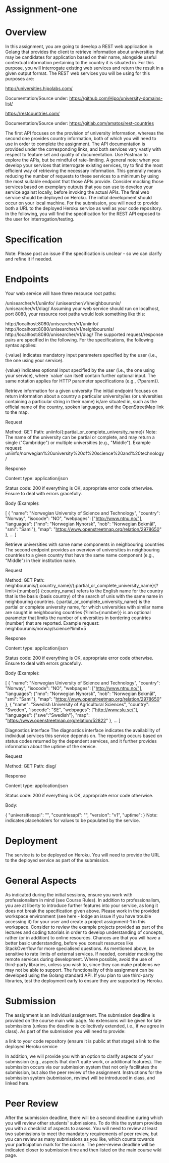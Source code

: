 # Assignment-one

# Overview
In this assignment, you are going to develop a REST web application in Golang that provides the client to retrieve information about universities that may be candidates for application based on their name, alongside useful contextual information pertaining to the country it is situated in. For this purpose, you will interrogate existing web services and return the result in a given output format.
The REST web services you will be using for this purposes are:


http://universities.hipolabs.com/

Documentation/Source under: https://github.com/Hipo/university-domains-list/


https://restcountries.com/

Documentation/Source under: https://gitlab.com/amatos/rest-countries



The first API focuses on the provision of university information, whereas the second one provides country information, both of which you will need to use in order to complete the assignment.
The API documentation is provided under the corresponding links, and both services vary vastly with respect to feature set and quality of documentation. Use Postman to explore the APIs, but be mindful of rate-limiting.
A general note: when you develop your services that interrogate existing services, try to find the most efficient way of retrieving the necessary information. This generally means reducing the number of requests to these services to a minimum by using the most suitable endpoint that those APIs provide. Consider mocking those services based on exemplary outputs that you can use to develop your service against locally, before invoking the actual APIs.
The final web service should be deployed on Heroku. The initial development should occur on your local machine. For the submission, you will need to provide both a URL to the deployed Heroku service as well as your code repository.
In the following, you will find the specification for the REST API exposed to the user for interrogation/testing.

# Specification
Note: Please post an issue if the specification is unclear - so we can clarify and refine it if needed.

# Endpoints
Your web service will have three resource root paths:

/unisearcher/v1/uniinfo/
/unisearcher/v1/neighbourunis/
/unisearcher/v1/diag/
Assuming your web service should run on localhost, port 8080, your resource root paths would look something like this:

http://localhost:8080/unisearcher/v1/uniinfo/
http://localhost:8080/unisearcher/v1/neighbourunis/
http://localhost:8080/unisearcher/v1/diag/
The supported request/response pairs are specified in the following.
For the specifications, the following syntax applies:


{:value} indicates mandatory input parameters specified by the user (i.e., the one using your service).

{value} indicates optional input specified by the user (i.e., the one using your service), where `value' can itself contain further optional input. The same notation applies for HTTP parameter specifications (e.g., {?param}).


Retrieve information for a given university
The initial endpoint focuses on return information about a country a particular university/ies (or universities containing a particular string in their name) is/are situated in, such as the official name of the country, spoken languages, and the OpenStreetMap link to the map.

Request

Method: GET
Path: uniinfo/{:partial_or_complete_university_name}/
Note: The name of the university can be partial or complete, and may return a single ("Cambridge") or multiple universities (e.g., "Middle").
Example request: uniinfo/norwegian%20university%20of%20science%20and%20technology/

Response

Content type: application/json

Status code: 200 if everything is OK, appropriate error code otherwise. Ensure to deal with errors gracefully.

Body (Example):

[
  {
      "name": "Norwegian University of Science and Technology", 
      "country": "Norway",
      "isocode": "NO",
      "webpages": ["http://www.ntnu.no/"],
      "languages": {"nno": "Norwegian Nynorsk",
                    "nob": "Norwegian Bokmål",
                    "smi": "Sami"},
      "map": "https://www.openstreetmap.org/relation/2978650"
  },
  ...
]

Retrieve universities with same name components in neighbouring countries
The second endpoint provides an overview of universities in neighbouring countries to a given country that have the same name component (e.g., "Middle") in their institution name.

Request

Method: GET
Path: neighbourunis/{:country_name}/{:partial_or_complete_university_name}{?limit={:number}}
{:country_name} refers to the English name for the country that is the basis (basis country) of the search of unis with the same name in neighbouring countries.
{:partial_or_complete_university_name} is the partial or complete university name, for which universities with similar name are sought in neighbouring countries
{?limit={:number}} is an optional parameter that limits the number of universities in bordering countries (number) that are reported.
Example request: neighbourunis/norway/science?limit=5

Response

Content type: application/json

Status code: 200 if everything is OK, appropriate error code otherwise. Ensure to deal with errors gracefully.

Body (Example):

[
  {
      "name": "Norwegian University of Science and Technology", 
      "country": "Norway",
      "isocode": "NO",
      "webpages": ["http://www.ntnu.no/"],
      "languages": {"nno": "Norwegian Nynorsk",
                    "nob": "Norwegian Bokmål",
                    "smi": "Sami"},
      "map": "https://www.openstreetmap.org/relation/2978650"
  },
  {
      "name": "Swedish University of Agricultural Sciences", 
      "country": "Sweden",
      "isocode": "SE",
      "webpages": ["http://www.slu.se/"],
      "languages": {"swe":"Swedish"},
      "map": "https://www.openstreetmap.org/relation/52822"
  },
  ...
]

Diagnostics interface
The diagnostics interface indicates the availability of individual services this service depends on. The reporting occurs based on status codes returned by the dependent services, and it further provides information about the uptime of the service.

Request

Method: GET
Path: diag/

Response

Content type: application/json

Status code: 200 if everything is OK, appropriate error code otherwise.

Body:

{
   "universitiesapi": "<http status code for universities API>",
   "countriesapi": "<http status code for restcountries API>",
   "version": "v1",
   "uptime": <time in seconds from the last service restart>
}
Note: <some value> indicates placeholders for values to be populated by the service.

# Deployment
The service is to be deployed on Heroku. You will need to provide the URL to the deployed service as part of the submission.

# General Aspects
As indicated during the initial sessions, ensure you work with professionalism in mind (see Course Rules). In addition to professionalism, you are at liberty to introduce further features into your service, as long it does not break the specification given above.
Please work in the provided workspace environment (see here - lodge an issue if you have trouble accessing it) for your user and create a project assignment-1 in this workspace.
Consider to review the example projects provided as part of the lectures and coding tutorials in order to develop understanding of concepts, rather (or in addition) to online resources. Chances are that you will have a better basic understanding, before you consult resources like StackOverflow for more specialised questions.
As mentioned above, be sensitive to rate limits of external services. If needed, consider mocking the remote services during development.
Where possible, avoid the use of third-party libraries, unless you wish to, since they can make problems we may not be able to support. The functionality of this assignment can be developed using the Golang standard API. If you plan to use third-party libraries, test the deployment early to ensure they are supported by Heroku.

# Submission
The assignment is an individual assignment. The submission deadline is provided on the course main wiki page. No extensions will be given for late submissions (unless the deadline is collectively extended, i.e., if we agree in class).
As part of the submission you will need to provide:

a link to your code repository (ensure it is public at that stage)
a link to the deployed Heroku service

In addition, we will provide you with an option to clarify aspects of your submission (e.g., aspects that don't quite work, or additional features).
The submission occurs via our submission system that not only facilitates the submission, but also the peer review of the assignment. Instructions for the submission system (submission, review) will be introduced in class, and linked here.

# Peer Review
After the submission deadline, there will be a second deadline during which you will review other students' submissions. To do this the system provides you with a checklist of aspects to assess. You will need to review at least two submissions to meet the mandatory requirements of peer review, but you can review as many submissions as you like, which counts towards your participation mark for the course. The peer-review deadline will be indicated closer to submission time and then listed on the main course wiki page.